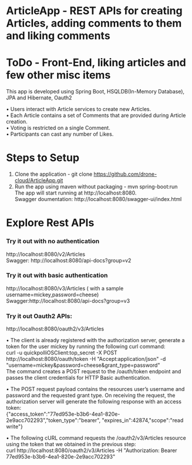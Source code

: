 # ArticleApp - REST APIs for creating Articles, adding comments to them and liking comments  
# ToDo - Front-End, liking articles and few other misc items  
 
This app is developed using Spring Boot, HSQLDB(In-Memory Database), JPA and Hibernate, Oauth2

• Users interact with Article services to create new Articles.   
• Each Article contains a set of Comments that are provided during Article creation.  
• Voting is restricted on a single Comment.  
• Participants can cast any number of Likes.  


# Steps to Setup
1. Clone the application - git clone https://github.com/drone-cloud/ArticleApp.git
2. Run the app using maven without packaging -
    mvn spring-boot:run   
The app will start running at http://localhost:8080.  
Swagger doumentation: http://localhost:8080/swagger-ui/index.html

# Explore Rest APIs


### Try it out with no authentication
http://localhost:8080/v2/Articles  
Swagger: http://localhost:8080/api-docs?group=v2


### Try it out with basic authentication
http://localhost:8080/v3/Articles 
( with a sample username=mickey,password=cheese)  
Swagger:http://localhost:8080/api-docs?group=v3


### Try it out Oauth2 APIs:
http://localhost:8080/oauth2/v3/Articles 


• The client is already registered with the authorization server, generate a token for the user mickey by running the following curl command:  
    curl -u quickpolliOSClient:top_secret -X POST http://localhost:8080/oauth/token -H "Accept:application/json" -d "username=mickey&password=cheese&grant_type=password"  
    The command creates a POST request to the /oauth/token endpoint and passes the client credentials for HTTP Basic authentication. 

• The POST request payload contains the resources user’s username and password and the requested grant type. On receiving the request, the authorization server will generate the following response with an access token:  
    {"access_token":"77ed953e-b3b6-4ea1-820e-2e9acc702293","token_type":"bearer",
    "expires_in":42874,"scope":"read write"}

• The following cURL command requests the /oauth2/v3/Articles resource using the token that we
obtained in the previous step:  
    curl http://localhost:8080/oauth2/v3/Articles -H "Authorization: Bearer 77ed953e-b3b6-4ea1-820e-2e9acc702293"
